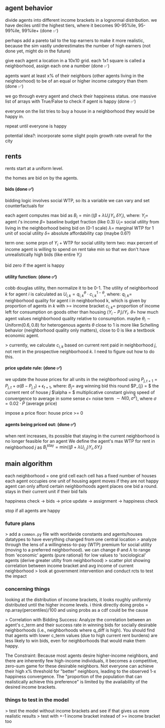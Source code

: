 ## agent behavior
divide agents into different income brackets in a lognormal distribution. we have deciles until the highest tiers, where it becomes 90-95%ile, 95-99%ile, 99%ile+ (done ✅)

perhaps add a pareto tail to the top earners to make it more realistic, because the sim vastly underestimates the number of high earners (not done yet, might do in the future)

give each agent a location in a 10x10 grid. each 1x1 square is called a neighborhood, assign each one a number (done ✅)

agents want at least x% of their neighbors (other agents living in the neighborhood) to be of an equal or higher income category than them (done ✅)

we go through every agent and check their happiness status. one massive list of arrays with True/False to check if agent is happy (done ✅)

everyone on the list tries to buy a house in a neighborhood they would be happy in.

repeat until everyone is happy

potential idea?: incorporate some slight popln growth rate overall for the city

## rents
rents start at a uniform level.

the homes are bid on by the agents.

#### bids (done ✅)
bidding logic involves social WTP, so its a variable we can vary and set counterfactuals for

each agent computes max bid as $B_{i} = \min\left( (\beta + \lambda U_{i})Y_{i},\delta Y_{i} \right)$, 
where:
$Y_{i} =$ agent $i$'s income
$\beta =$ baseline budget fraction (like 0.3)
$U_{i} =$ social utility from living in the neighborhood being bid on (0-1 scale)
$\lambda =$ marginal WTP for 1 unit of social utility 
$\delta =$ absolute affordability cap (maybe 0.6?)

term one: some prpn of $Y_{i}$ + WTP for social utility
term two: max percent of income agent is willing to spend on rent
take min so that we don't have unrealistically high bids (like entire $Y_{i}$)

bid zero if the agent is happy

#### utility function: (done ✅)
cobb douglas utility, then normalize it to be 0-1. The utility of neighborhood $k$ for agent $i$ is calculated as
$U_{i,k} = q_{i,k}^{\theta} \cdot c_{i,k} ^{1-\theta}$,
where:
$q_{i,k} =$ neighborhood quality for agent i in neighborhood k, which is given by proportion of agents in $k$ with >= income bracket
$c_{i,k} =$ proportion of income left for consumption on goods other than housing $(Y_{i} - P_{i})/Y_i$.
$\theta=$ how much agent values neighborhood quality relative to consumption. maybe $\theta_{i} \sim \text{Uniform}(0.6,0.8)$ for heterogenous agents
$\theta$ close to 1 is more like Schelling behavior (neighborhood quality only matters), close to 0 is like a textbook economic agent.

\> currently, we calculate $c_{i,k}$ based on current rent paid in neighborhood $j$, not rent in the prospective neighborhood $k$. I need to figure out how to do this.

#### price update rule: (done ✅)
we update the house prices for all units in the neighborhood using 
$P_{j,t+1} = P_{j,t} + \alpha \left(B - P_{j,t} \right) + \epsilon_{t+1}$,
where:
$B_{j} =$ avg winning bid this round
$P_{j} = $  the current rent of house $j$
$\alpha = $  multiplicative constant giving speed of convergence to average in some sense
$\epsilon =$ noise term $\sim N(0,\sigma^{2})$, where $\sigma = 0.02\cdot \bar{P}$ (average price)

impose a price floor: house price >= 0

#### agents being priced out: (done ✅)
when rent increases, its possible that staying in the current neighborhood is no longer feasible for an agent
We define the agent's max WTP for rent in neighborhood $j$ as
$B_{i}^{\text{stay}}= \text{min}((\beta + \lambda U_{i,j})Y_{i}, \delta Y_i)$


## main algorithm
each neighborhood = one grid cell
each cell has a fixed number of houses
each agent occupies one unit of housing
agent moves if they are not happy
agent can only afford certain neighborhoods
agent places one bid a round. stays in their current unit if their bid fails

happiness check -> bids -> price update -> assignment -> happiness check

stop if all agents are happy

### future plans
\> add a `common.py` file with worldwide constants and agents/houses datatypes to have everything changed from one central location
\> analyze through the lens of a willingness-to-pay (WTP) premium for social utility (moving to a preferred neighborhood). we can change $\theta$ and $\lambda$ to range from 'economic' agents (pure rational) for low values to 'sociological' agents (derive greater utilty from neighborhood)
\> scatter plot showing correlation between income bracket and avg income of current neighborhood
\> look at government intervention and conduct rcts to test the impact

### concerning things
looking at the distribution of income brackets, it looks roughly uniformly distributed until the higher income levels.
i think directly doing probs = np.array(percentiles)/100 and using probs as a cdf could be the cause

\>  Correlation with Bidding Success: Analyze the correlation between an agent's c_term and their success rate in winning bids for socially desirable neighborhoods (i.e., neighborhoods where q_diff is high). You should find that agents with lower c_term values (due to high current rent burdens) are less likely to win bids, even for neighborhoods that would make them happy.


The Constraint: Because most agents desire higher-income neighbors, and there are inherently few high-income individuals, it becomes a competitive, zero-sum game for these desirable neighbors. Not everyone can achieve their high x% threshold for "better" neighbors, leading to the observed 1-x happiness convergence. The "proportion of the population that can realistically achieve this preference" is limited by the availability of the desired income brackets.

### things to test in the model
\> test the model without income brackets and see if that gives us more realistic results
\> test with +-1 income bracket instead of >= income bracket too

